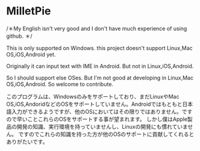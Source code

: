 # MilletPie
/＊My English isn't very good and I don't have much experience of using github. ＊/

This is only supported on Windows.
this project doesn't support Linux,Mac OS,iOS,Android yet.

Originally it can input text with IME in Android. But not in Linux,iOS,Android.

So I should support else OSes. But I'm not good at developing in Linux,Mac OS,iOS,Android.
So  welcome to contribute.


このプログラムは、Windowsのみをサポートしており、まだLinuxやMac OS,iOS,AndoridなどのOSをサポートしていません。Androidではもともと日本語入力ができるようですが、他のOSにおいてはその限りではありません。ですので早いことこれらのOSをサポートする事が望まれます。
しかし僕はApple製品の開発の知識、実行環境を持っていませんし、Linuxの開発にも慣れていません。
ですのでこれらの知識を持った方が他のOSのサポートに貢献してくれるとありがたいです。


